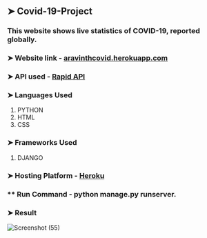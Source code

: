 ## ➤  Covid-19-Project

### This website shows live statistics of COVID-19, reported globally.

### **➤ Website link** - [aravinthcovid.herokuapp.com](https://aravinthcovid.herokuapp.com/)

### **➤ API used** - [Rapid API](https://rapidapi.com/api-sports/api/covid-193)

### ➤ Languages Used

1. PYTHON
2. HTML
3. CSS

### ➤ Frameworks Used 

1. DJANGO

### ➤ Hosting Platform - [Heroku](https://www.heroku.com/)
 
### ** Run Command - python manage.py runserver.

### ➤ Result

![Screenshot (55)](https://user-images.githubusercontent.com/79074310/124335274-6a121480-dbb7-11eb-9285-d314d82fee5e.png)
